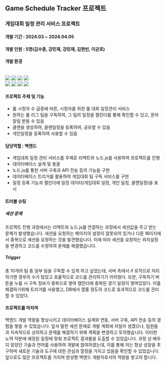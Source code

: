 ## <div align=left><strong>Game Schedule Tracker 프로젝트</strong></div>

###  게임대회 일정 관리 서비스 프로젝트
#### 개발 기간 : 2024.03 ~ 2024.04.05
#### 개발 인원 : 5명(김수종, 강민재, 강민재, 김현빈, 이균호)
#### 개발 환경 

<div align=left> 
<br>
  
<img src="https://img.shields.io/badge/html5-E34F26?style=for-the-badge&logo=html5&logoColor=white"> 
<img src="https://img.shields.io/badge/css-1572B6?style=for-the-badge&logo=css3&logoColor=white"> 
<img src="https://img.shields.io/badge/javascript-F7DF1E?style=for-the-badge&logo=javascript&logoColor=black"> 
<img src="https://img.shields.io/badge/mysql-4479A1?style=for-the-badge&logo=mysql&logoColor=white"> 

<br>

<img src="https://img.shields.io/badge/react-61DAFB?style=for-the-badge&logo=react&logoColor=black"> 
<img src="https://img.shields.io/badge/node.js-339933?style=for-the-badge&logo=Node.js&logoColor=white">
<img src="https://img.shields.io/badge/express-000000?style=for-the-badge&logo=express&logoColor=white"> 
<img src="https://img.shields.io/badge/github-181717?style=for-the-badge&logo=github&logoColor=white">


#### 프로젝트 주제 및 기능
- 롤 시청자 수 급증에 따른, 시청자를 위한 롤 대회 일정관리 서비스
- 원하는 롤 리그 팀을 구독하여, 그 팀의 일정을 캘린더를 통해 확인할 수 있고, 문자 알림 받을 수 있음
- 클랜을 생성하여, 클랜일정을 등록하여, 공유할 수 있음
- 개인일정을 등록하여 사용할 수 있음

#### 담당역할 : 백엔드
- 게임대회 일정 관리 서비스를 주제로 리액트와 노드.js를 사용하여 프로젝트를 진행
- 데이터베이스 설계 및 총괄 
- 노드.js를 통한 서버 구축과 API 전송 등의 기능을 구현 
- 데이터베이스 트리거를 활용하여 게임대회 팀 구독 서비스를 구현 
- 일정 등록 기능과 캘린더에 일정 데이터(게임대회 일정, 개인 일정, 클랜일정)을 표시

#### 트러블 슈팅

##### 세션 문제
  
프로젝트 진행 과정에서는 리액트와 노드.js를 연결하는 과정에서 세션값을 주고 받는 문제가 발생했습니다.
세션을 요청하는 페이지의 설정이 잘못되어 있거나 다른 페이지에서 중복으로 세션을 요청하는 것을 발견했습니다.
이에 따라 세션을 요청하는 위치설정을 변경하고 코드를 수정하여 문제를 해결했습니다.

##### Trigger
총 10개의 팀 중 일부 팀을 구독할 수 있게 하고 싶었는데, 서버 측에서 if 로직으로 처리하기엔 경우의 수가 많았고 효율적으로
코드를 관리하기가 어려웠다. 또한, 구독하기 버튼을 누를 시 구독 정보가 중복으로 쌓여 캘린더에 중복된 경기 일정이 쌓여있었다.
이를 해결하기위해 트리거를 사용했고, DB에서 열줄 정도의 코드로 효과적으로 코드를 관리할 수 있었다.

#### 프로젝트를 마치며
백엔드 개발 역량을 향상시키고 데이터베이스 설계와 연동, 서버 구축, API 전송 등의 경험을 쌓을 수 있었습니다.
앞서 말한 세션 문제로 개발 계획에 차질이 생겼으나, 팀원들과 지속적으로 상의하고 문제를 해결하기 위해 계획을 변경하고 토의했습니다. 
이러한 노력 덕분에 예정된 일정에 맞춰 프로젝트 결과물을 도출할 수 있었습니다.
과정 상 배우지 않았던 기술과 언어를 사용하여 개발에 참여하였는데, 이를 통해 저는 항상 성장을 추구하며 새로운 기술과 도구에 대한 관심과 열정을 가지고 있음을 확인할 수 있었습니다. 
앞으로도 많은 프로젝트를 거치며 완성형 백엔드 개발자로서의 역량을 쌓고자 합니다.
